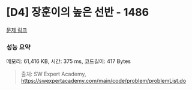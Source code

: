 # [D4] 장훈이의 높은 선반 - 1486 

[문제 링크](https://swexpertacademy.com/main/code/problem/problemDetail.do?contestProbId=AV2b7Yf6ABcBBASw) 

### 성능 요약

메모리: 61,416 KB, 시간: 375 ms, 코드길이: 417 Bytes



> 출처: SW Expert Academy, https://swexpertacademy.com/main/code/problem/problemList.do